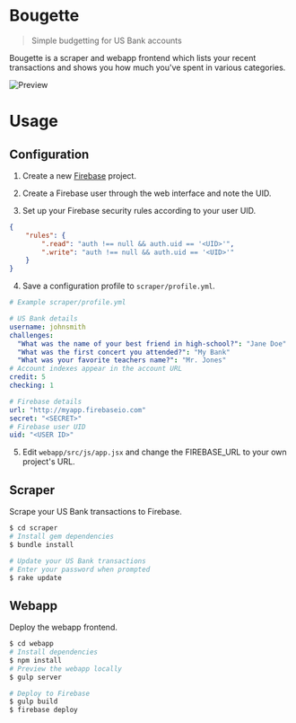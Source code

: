 # Bougette

> Simple budgetting for US Bank accounts

Bougette is a scraper and webapp frontend which lists your recent transactions and shows you how much you've spent in various categories.

![Preview](https://raw.github.com/s3ththompson/bougette/master/preview.png)

# Usage

## Configuration

1) Create a new [Firebase](http://firebase.com) project.

2) Create a Firebase user through the web interface and note the UID.

3) Set up your Firebase security rules according to your user UID.
```json
{
    "rules": {
        ".read": "auth !== null && auth.uid == '<UID>'",
        ".write": "auth !== null && auth.uid == '<UID>'"
    }
}
```

4) Save a configuration profile to `scraper/profile.yml`.
```yaml
# Example scraper/profile.yml

# US Bank details
username: johnsmith
challenges:
  "What was the name of your best friend in high-school?": "Jane Doe"
  "What was the first concert you attended?": "My Bank"
  "What was your favorite teachers name?": "Mr. Jones"
# Account indexes appear in the account URL
credit: 5
checking: 1

# Firebase details
url: "http://myapp.firebaseio.com"
secret: "<SECRET>"
# Firebase user UID
uid: "<USER ID>"
```

5) Edit `webapp/src/js/app.jsx` and change the FIREBASE_URL to your own project's URL.

## Scraper

Scrape your US Bank transactions to Firebase.

```sh
$ cd scraper
# Install gem dependencies
$ bundle install

# Update your US Bank transactions
# Enter your password when prompted
$ rake update
```

## Webapp

Deploy the webapp frontend.

```sh
$ cd webapp
# Install dependencies
$ npm install
# Preview the webapp locally
$ gulp server

# Deploy to Firebase
$ gulp build
$ firebase deploy
```